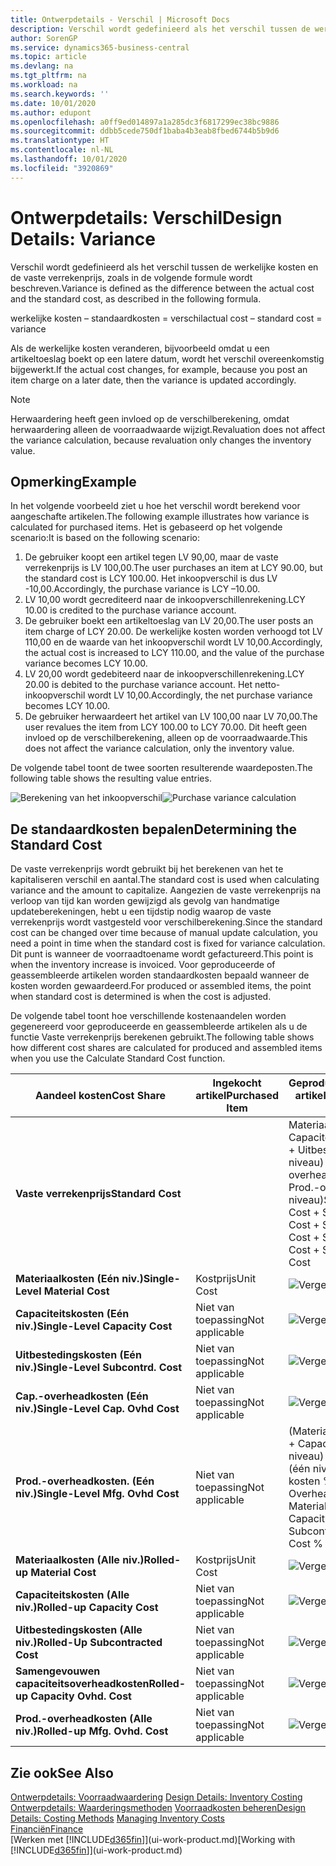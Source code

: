 ```yaml
---
title: Ontwerpdetails - Verschil | Microsoft Docs
description: Verschil wordt gedefinieerd als het verschil tussen de werkelijke kosten en de vaste verrekenprijs, zoals in de volgende formule wordt beschreven.
author: SorenGP
ms.service: dynamics365-business-central
ms.topic: article
ms.devlang: na
ms.tgt_pltfrm: na
ms.workload: na
ms.search.keywords: ''
ms.date: 10/01/2020
ms.author: edupont
ms.openlocfilehash: a0ff9ed014897a1a285dc3f6817299ec38bc9886
ms.sourcegitcommit: ddbb5cede750df1baba4b3eab8fbed6744b5b9d6
ms.translationtype: HT
ms.contentlocale: nl-NL
ms.lasthandoff: 10/01/2020
ms.locfileid: "3920869"
---
```

# <a name="design-details-variance"></a><span data-ttu-id="2eeef-103">Ontwerpdetails: Verschil</span><span class="sxs-lookup"><span data-stu-id="2eeef-103">Design Details: Variance</span></span>
<span data-ttu-id="2eeef-104">Verschil wordt gedefinieerd als het verschil tussen de werkelijke kosten en de vaste verrekenprijs, zoals in de volgende formule wordt beschreven.</span><span class="sxs-lookup"><span data-stu-id="2eeef-104">Variance is defined as the difference between the actual cost and the standard cost, as described in the following formula.</span></span>  

 <span data-ttu-id="2eeef-105">werkelijke kosten – standaardkosten = verschil</span><span class="sxs-lookup"><span data-stu-id="2eeef-105">actual cost – standard cost = variance</span></span>  

 <span data-ttu-id="2eeef-106">Als de werkelijke kosten veranderen, bijvoorbeeld omdat u een artikeltoeslag boekt op een latere datum, wordt het verschil overeenkomstig bijgewerkt.</span><span class="sxs-lookup"><span data-stu-id="2eeef-106">If the actual cost changes, for example, because you post an item charge on a later date, then the variance is updated accordingly.</span></span>  

> [!NOTE]  
>  <span data-ttu-id="2eeef-107">Herwaardering heeft geen invloed op de verschilberekening, omdat herwaardering alleen de voorraadwaarde wijzigt.</span><span class="sxs-lookup"><span data-stu-id="2eeef-107">Revaluation does not affect the variance calculation, because revaluation only changes the inventory value.</span></span>  

## <a name="example"></a><span data-ttu-id="2eeef-108">Opmerking</span><span class="sxs-lookup"><span data-stu-id="2eeef-108">Example</span></span>  
 <span data-ttu-id="2eeef-109">In het volgende voorbeeld ziet u hoe het verschil wordt berekend voor aangeschafte artikelen.</span><span class="sxs-lookup"><span data-stu-id="2eeef-109">The following example illustrates how variance is calculated for purchased items.</span></span> <span data-ttu-id="2eeef-110">Het is gebaseerd op het volgende scenario:</span><span class="sxs-lookup"><span data-stu-id="2eeef-110">It is based on the following scenario:</span></span>  

1.  <span data-ttu-id="2eeef-111">De gebruiker koopt een artikel tegen LV 90,00, maar de vaste verrekenprijs is LV 100,00.</span><span class="sxs-lookup"><span data-stu-id="2eeef-111">The user purchases an item at LCY 90.00, but the standard cost is LCY 100.00.</span></span> <span data-ttu-id="2eeef-112">Het inkoopverschil is dus LV -10,00.</span><span class="sxs-lookup"><span data-stu-id="2eeef-112">Accordingly, the purchase variance is LCY –10.00.</span></span>  
2.  <span data-ttu-id="2eeef-113">LV 10,00 wordt gecrediteerd naar de inkoopverschillenrekening.</span><span class="sxs-lookup"><span data-stu-id="2eeef-113">LCY 10.00 is credited to the purchase variance account.</span></span>  
3.  <span data-ttu-id="2eeef-114">De gebruiker boekt een artikeltoeslag van LV 20,00.</span><span class="sxs-lookup"><span data-stu-id="2eeef-114">The user posts an item charge of LCY 20.00.</span></span> <span data-ttu-id="2eeef-115">De werkelijke kosten worden verhoogd tot LV 110,00 en de waarde van het inkoopverschil wordt LV 10,00.</span><span class="sxs-lookup"><span data-stu-id="2eeef-115">Accordingly, the actual cost is increased to LCY 110.00, and the value of the purchase variance becomes LCY 10.00.</span></span>  
4.  <span data-ttu-id="2eeef-116">LV 20,00 wordt gedebiteerd naar de inkoopverschillenrekening.</span><span class="sxs-lookup"><span data-stu-id="2eeef-116">LCY 20.00 is debited to the purchase variance account.</span></span> <span data-ttu-id="2eeef-117">Het netto-inkoopverschil wordt LV 10,00.</span><span class="sxs-lookup"><span data-stu-id="2eeef-117">Accordingly, the net purchase variance becomes LCY 10.00.</span></span>  
5.  <span data-ttu-id="2eeef-118">De gebruiker herwaardeert het artikel van LV 100,00 naar LV 70,00.</span><span class="sxs-lookup"><span data-stu-id="2eeef-118">The user revalues the item from LCY 100.00 to LCY 70.00.</span></span> <span data-ttu-id="2eeef-119">Dit heeft geen invloed op de verschilberekening, alleen op de voorraadwaarde.</span><span class="sxs-lookup"><span data-stu-id="2eeef-119">This does not affect the variance calculation, only the inventory value.</span></span>  

 <span data-ttu-id="2eeef-120">De volgende tabel toont de twee soorten resulterende waardeposten.</span><span class="sxs-lookup"><span data-stu-id="2eeef-120">The following table shows the resulting value entries.</span></span>  

 <span data-ttu-id="2eeef-121">![Berekening van het inkoopverschil](media/design_details_inventory_costing_11_purchase_variance.png "Berekening van het inkoopverschil")</span><span class="sxs-lookup"><span data-stu-id="2eeef-121">![Purchase variance calculation](media/design_details_inventory_costing_11_purchase_variance.png "Purchase variance calculation")</span></span>  

## <a name="determining-the-standard-cost"></a><span data-ttu-id="2eeef-122">De standaardkosten bepalen</span><span class="sxs-lookup"><span data-stu-id="2eeef-122">Determining the Standard Cost</span></span>  
 <span data-ttu-id="2eeef-123">De vaste verrekenprijs wordt gebruikt bij het berekenen van het te kapitaliseren verschil en aantal.</span><span class="sxs-lookup"><span data-stu-id="2eeef-123">The standard cost is used when calculating variance and the amount to capitalize.</span></span> <span data-ttu-id="2eeef-124">Aangezien de vaste verrekenprijs na verloop van tijd kan worden gewijzigd als gevolg van handmatige updateberekeningen, hebt u een tijdstip nodig waarop de vaste verrekenprijs wordt vastgesteld voor verschilberekening.</span><span class="sxs-lookup"><span data-stu-id="2eeef-124">Since the standard cost can be changed over time because of manual update calculation, you need a point in time when the standard cost is fixed for variance calculation.</span></span> <span data-ttu-id="2eeef-125">Dit punt is wanneer de voorraadtoename wordt gefactureerd.</span><span class="sxs-lookup"><span data-stu-id="2eeef-125">This point is when the inventory increase is invoiced.</span></span> <span data-ttu-id="2eeef-126">Voor geproduceerde of geassembleerde artikelen worden standaardkosten bepaald wanneer de kosten worden gewaardeerd.</span><span class="sxs-lookup"><span data-stu-id="2eeef-126">For produced or assembled items, the point when standard cost is determined is when the cost is adjusted.</span></span>  

 <span data-ttu-id="2eeef-127">De volgende tabel toont hoe verschillende kostenaandelen worden gegenereerd voor geproduceerde en geassembleerde artikelen als u de functie Vaste verrekenprijs berekenen gebruikt.</span><span class="sxs-lookup"><span data-stu-id="2eeef-127">The following table shows how different cost shares are calculated for produced and assembled items when you use the Calculate Standard Cost function.</span></span>  

|<span data-ttu-id="2eeef-128">Aandeel kosten</span><span class="sxs-lookup"><span data-stu-id="2eeef-128">Cost Share</span></span>|<span data-ttu-id="2eeef-129">Ingekocht artikel</span><span class="sxs-lookup"><span data-stu-id="2eeef-129">Purchased Item</span></span>|<span data-ttu-id="2eeef-130">Geproduceerd/geassembleerd artikel</span><span class="sxs-lookup"><span data-stu-id="2eeef-130">Produced/Assembled Item</span></span>|  
|----------------|--------------------|------------------------------|  
|<span data-ttu-id="2eeef-131">**Vaste verrekenprijs**</span><span class="sxs-lookup"><span data-stu-id="2eeef-131">**Standard Cost**</span></span>||<span data-ttu-id="2eeef-132">Materiaalkosten (één niveau) + Capaciteitskosten (één niveau) + Uitbestedingskosten (één niveau) + Cap.-overheadkosten (één niveau) + Prod.-overheadkosten (één niveau)</span><span class="sxs-lookup"><span data-stu-id="2eeef-132">Single-Level Material Cost + Single-Level Capacity Cost + Single-Level Subcontrd. Cost + Single-Level Cap. Ovhd. Cost + Single-Level Mfg. Ovhd. Cost</span></span>|  
|<span data-ttu-id="2eeef-133">**Materiaalkosten (Eén niv.)**</span><span class="sxs-lookup"><span data-stu-id="2eeef-133">**Single-Level Material Cost**</span></span>|<span data-ttu-id="2eeef-134">Kostprijs</span><span class="sxs-lookup"><span data-stu-id="2eeef-134">Unit Cost</span></span>|<span data-ttu-id="2eeef-135">![Vergelijking 1](media/design_details_inventory_costing_11_equation_1.png "Vergelijking 1")</span><span class="sxs-lookup"><span data-stu-id="2eeef-135">![Equation 1](media/design_details_inventory_costing_11_equation_1.png "Equation 1")</span></span>|  
|<span data-ttu-id="2eeef-136">**Capaciteitskosten (Eén niv.)**</span><span class="sxs-lookup"><span data-stu-id="2eeef-136">**Single-Level Capacity Cost**</span></span>|<span data-ttu-id="2eeef-137">Niet van toepassing</span><span class="sxs-lookup"><span data-stu-id="2eeef-137">Not applicable</span></span>|<span data-ttu-id="2eeef-138">![Vergelijking 2](media/design_details_inventory_costing_11_equation_2.png "Vergelijking 2")</span><span class="sxs-lookup"><span data-stu-id="2eeef-138">![Equation 2](media/design_details_inventory_costing_11_equation_2.png "Equation 2")</span></span>|  
|<span data-ttu-id="2eeef-139">**Uitbestedingskosten (Eén niv.)**</span><span class="sxs-lookup"><span data-stu-id="2eeef-139">**Single-Level Subcontrd. Cost**</span></span>|<span data-ttu-id="2eeef-140">Niet van toepassing</span><span class="sxs-lookup"><span data-stu-id="2eeef-140">Not applicable</span></span>|<span data-ttu-id="2eeef-141">![Vergelijking 3](media/design_details_inventory_costing_11_equation_3.png "Vergelijking 3")</span><span class="sxs-lookup"><span data-stu-id="2eeef-141">![Equation 3](media/design_details_inventory_costing_11_equation_3.png "Equation 3")</span></span>|  
|<span data-ttu-id="2eeef-142">**Cap.-overheadkosten (Eén niv.)**</span><span class="sxs-lookup"><span data-stu-id="2eeef-142">**Single-Level Cap. Ovhd Cost**</span></span>|<span data-ttu-id="2eeef-143">Niet van toepassing</span><span class="sxs-lookup"><span data-stu-id="2eeef-143">Not applicable</span></span>|<span data-ttu-id="2eeef-144">![Vergelijking 4](media/design_details_inventory_costing_11_equation_4.png "Vergelijking 4")</span><span class="sxs-lookup"><span data-stu-id="2eeef-144">![Equation 4](media/design_details_inventory_costing_11_equation_4.png "Equation 4")</span></span>|  
|<span data-ttu-id="2eeef-145">**Prod.-overheadkosten. (Eén niv.)**</span><span class="sxs-lookup"><span data-stu-id="2eeef-145">**Single-Level Mfg. Ovhd Cost**</span></span>|<span data-ttu-id="2eeef-146">Niet van toepassing</span><span class="sxs-lookup"><span data-stu-id="2eeef-146">Not applicable</span></span>|<span data-ttu-id="2eeef-147">(Materiaalkosten (één niveau) + Capaciteitskosten (één niveau) + Uitbestedingskosten (één niveau)) \* Indirecte kosten % / 100 + Overheadtarief</span><span class="sxs-lookup"><span data-stu-id="2eeef-147">(Single-Level Material Cost + Single-Level Capacity Cost + Single-Level Subcontrd. Cost) \* Indirect Cost % / 100 + Overhead Rate</span></span>|  
|<span data-ttu-id="2eeef-148">**Materiaalkosten (Alle niv.)**</span><span class="sxs-lookup"><span data-stu-id="2eeef-148">**Rolled-up Material Cost**</span></span>|<span data-ttu-id="2eeef-149">Kostprijs</span><span class="sxs-lookup"><span data-stu-id="2eeef-149">Unit Cost</span></span>|<span data-ttu-id="2eeef-150">![Vergelijking 5](media/design_details_inventory_costing_11_equation_5.png "Vergelijking 5")</span><span class="sxs-lookup"><span data-stu-id="2eeef-150">![Equation 5](media/design_details_inventory_costing_11_equation_5.png "Equation 5")</span></span>|  
|<span data-ttu-id="2eeef-151">**Capaciteitskosten (Alle niv.)**</span><span class="sxs-lookup"><span data-stu-id="2eeef-151">**Rolled-up Capacity Cost**</span></span>|<span data-ttu-id="2eeef-152">Niet van toepassing</span><span class="sxs-lookup"><span data-stu-id="2eeef-152">Not applicable</span></span>|<span data-ttu-id="2eeef-153">![Vergelijking 6](media/design_details_inventory_costing_11_equation_6.png "Vergelijking 6")</span><span class="sxs-lookup"><span data-stu-id="2eeef-153">![Equation 6](media/design_details_inventory_costing_11_equation_6.png "Equation 6")</span></span>|  
|<span data-ttu-id="2eeef-154">**Uitbestedingskosten (Alle niv.)**</span><span class="sxs-lookup"><span data-stu-id="2eeef-154">**Rolled-Up Subcontracted Cost**</span></span>|<span data-ttu-id="2eeef-155">Niet van toepassing</span><span class="sxs-lookup"><span data-stu-id="2eeef-155">Not applicable</span></span>|<span data-ttu-id="2eeef-156">![Vergelijking 7](media/design_details_inventory_costing_11_equation_7.png "Vergelijking 7")</span><span class="sxs-lookup"><span data-stu-id="2eeef-156">![Equation 7](media/design_details_inventory_costing_11_equation_7.png "Equation 7")</span></span>|  
|<span data-ttu-id="2eeef-157">**Samengevouwen capaciteitsoverheadkosten**</span><span class="sxs-lookup"><span data-stu-id="2eeef-157">**Rolled-up Capacity Ovhd. Cost**</span></span>|<span data-ttu-id="2eeef-158">Niet van toepassing</span><span class="sxs-lookup"><span data-stu-id="2eeef-158">Not applicable</span></span>|<span data-ttu-id="2eeef-159">![Vergelijking 8](media/design_details_inventory_costing_11_equation_8.png "Vergelijking 8")</span><span class="sxs-lookup"><span data-stu-id="2eeef-159">![Equation 8](media/design_details_inventory_costing_11_equation_8.png "Equation 8")</span></span>|  
|<span data-ttu-id="2eeef-160">**Prod.-overheadkosten (Alle niv.)**</span><span class="sxs-lookup"><span data-stu-id="2eeef-160">**Rolled-up Mfg. Ovhd. Cost**</span></span>|<span data-ttu-id="2eeef-161">Niet van toepassing</span><span class="sxs-lookup"><span data-stu-id="2eeef-161">Not applicable</span></span>|<span data-ttu-id="2eeef-162">![Vergelijking 9](media/design_details_inventory_costing_11_equation_9.png "Vergelijking 9")</span><span class="sxs-lookup"><span data-stu-id="2eeef-162">![Equation 9](media/design_details_inventory_costing_11_equation_9.png "Equation 9")</span></span>|  

## <a name="see-also"></a><span data-ttu-id="2eeef-163">Zie ook</span><span class="sxs-lookup"><span data-stu-id="2eeef-163">See Also</span></span>  
 <span data-ttu-id="2eeef-164">[Ontwerpdetails: Voorraadwaardering](design-details-inventory-costing.md) </span><span class="sxs-lookup"><span data-stu-id="2eeef-164">[Design Details: Inventory Costing](design-details-inventory-costing.md) </span></span>  
 <span data-ttu-id="2eeef-165">[Ontwerpdetails: Waarderingsmethoden](design-details-costing-methods.md) [Voorraadkosten beheren](finance-manage-inventory-costs.md)</span><span class="sxs-lookup"><span data-stu-id="2eeef-165">[Design Details: Costing Methods](design-details-costing-methods.md) [Managing Inventory Costs](finance-manage-inventory-costs.md)</span></span>  
 [<span data-ttu-id="2eeef-166">Financiën</span><span class="sxs-lookup"><span data-stu-id="2eeef-166">Finance</span></span>](finance.md)  
 <span data-ttu-id="2eeef-167">[Werken met [!INCLUDE[d365fin](includes/d365fin_md.md)]](ui-work-product.md)</span><span class="sxs-lookup"><span data-stu-id="2eeef-167">[Working with [!INCLUDE[d365fin](includes/d365fin_md.md)]](ui-work-product.md)</span></span>

